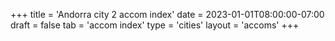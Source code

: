 +++
title = 'Andorra city 2 accom index'
date = 2023-01-01T08:00:00-07:00
draft = false
tab = 'accom index'
type = 'cities'
layout = 'accoms'
+++
